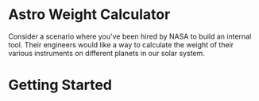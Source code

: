 # Astro Weight Calculator

Consider a scenario where you've been hired by NASA to build an internal tool. Their engineers would like a way to calculate the weight of their various instruments on different planets in our solar system.

# Getting Started